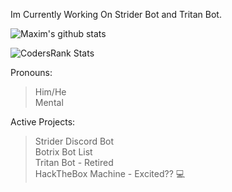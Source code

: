 Im Currently Working On Strider Bot and Tritan Bot.

![Maxim's github stats](https://github-readme-stats.vercel.app/api?username=MaximKing1&count_private=true&show_icons=true&theme=vue-dark)

![CodersRank Stats](https://cr-ss-service.azurewebsites.net/api/ScreenShot?widget=summary&username=maximking1&badges=3&show-avatar=true&style=--header-bg-color:%23000;--border-radius:5px)

Pronouns:
> Him/He<br>
> Mental

Active Projects:
> Strider Discord Bot<br>
> Botrix Bot List<br>
> Tritan Bot - Retired<br>
> HackTheBox Machine - Excited?? 💻
